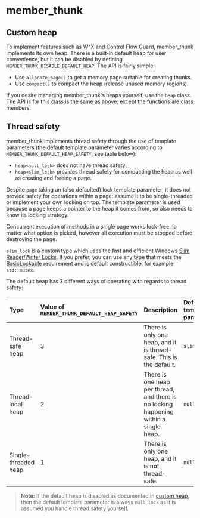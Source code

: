# member_thunk

## Custom heap

To implement features such as W^X and Control Flow Guard, member_thunk implements its own heap. There is a built-in default heap for user convenience, but it can be disabled by defining `MEMBER_THUNK_DISABLE_DEFAULT_HEAP`. The API is fairly simple:

 - Use `allocate_page()` to get a memory page suitable for creating thunks.
 - Use `compact()` to compact the heap (release unused memory regions).

If you desire managing member_thunk's heaps yourself, use the `heap` class. The API is for this class is the same as above, except the functions are class members.

## Thread safety

member_thunk implements thread safety through the use of template parameters (the default template parameter varies according to `MEMBER_THUNK_DEFAULT_HEAP_SAFETY`, see table below):

 - `heap<null_lock>` does not have thread safety;
 - `heap<slim_lock>` provides thread safety for compacting the heap as well as creating and freeing a page.

Despite `page` taking an (also defaulted) lock template parameter, it does not provide safety for operations within a page: assume it to be single-threaded or implement your own locking on top. The template parameter is used because a page keeps a pointer to the heap it comes from, so also needs to know its locking strategy.

Concurrent execution of methods in a single page works lock-free no matter what option is picked, however all execution must be stopped before destroying the page.

`slim_lock` is a custom type which uses the fast and efficient Windows [Slim Reader/Writer Locks](https://docs.microsoft.com/en-us/windows/win32/sync/slim-reader-writer--srw--locks). If you prefer, you can use any type that meets the [BasicLockable](https://en.cppreference.com/w/cpp/named_req/BasicLockable) requirement and is default constructible, for example `std::mutex`.

The default heap has 3 different ways of operating with regards to thread safety:

| Type                 | Value of `MEMBER_THUNK_DEFAULT_HEAP_SAFETY` | Description                                                                           | Default template parameter |
| :------------------- | :------------------------------------------ | :------------------------------------------------------------------------------------ | :------------------------- |
| Thread-safe heap     | 3                                           | There is only one heap, and it is thread-safe. This is the default.                   | `slim_lock`                |
| Thread-local heap    | 2                                           | There is one heap per thread, and there is no locking happening within a single heap. | `null_lock`                |
| Single-threaded heap | 1                                           | There is only one heap, and it is not thread-safe.                                    | `null_lock`                |

> **Note:** If the default heap is disabled as documented in [custom heap](#custom-heap), then the default template parameter is always `null_lock` as it is assumed you handle thread safety yourself.